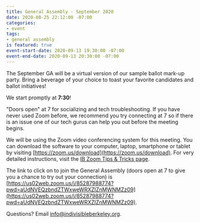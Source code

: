 ```yaml
---
title: General Assembly - September 2020
date: 2020-08-25 22:12:00 -07:00
categories:
- event
tags:
- general assembly
is featured: true
event-start-date: 2020-09-13 19:30:00 -07:00
event-end-date: 2020-09-13 20:30:00 -07:00
---
```


The September GA will be a virtual version of our sample ballot mark-up party. Bring a beverage of your choice to toast your favorite candidates and ballot initiatives!

We start promptly at **7:30**!

"Doors open" at 7 for socializing and tech troubleshooting. If you have never used Zoom before, we recommend you try connecting at 7 so if there is an issue one of our tech gurus can help you out before the meeting begins.

We will be using the Zoom video conferencing system for this meeting. You can download the software to your computer, laptop, smartphone or tablet by visiting [https://zoom.us/download](https://zoom.us/download). For very detailed instructions, visit the [IB Zoom Tips & Tricks page](https://docs.google.com/document/d/1l0nC77XppLlZaSN_Sn9AeMpFMLEZG4ED9PfaOLoJuzE/edit).

The link to click on to join the General Assembly (doors open at 7 to give you a chance to try out your connection) is [https://us02web.zoom.us/j/85287988774?pwd=aUdNVEQzbndZTWxweWRXZlZnMWNMZz09](https://us02web.zoom.us/j/85287988774?pwd=aUdNVEQzbndZTWxweWRXZlZnMWNMZz09).

Questions? Email info@indivisibleberkeley.org.